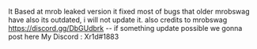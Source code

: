 It Based at mrob leaked version
it fixed most of bugs that older mrobswag have
also its outdated, i will not update it.
also credits to mrobswag
https://discord.gg/DbGUdbrk -- if something update possible we gonna post here
My Discord : Xr1d#1883
